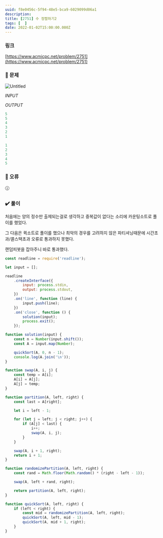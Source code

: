 ```yaml
---
uuid: f8e0456c-5f94-48e5-bca9-6029099d06a1
description: 
title: [2751] 수 정렬하기2
tags: [  ]
date: 2022-01-02T15:00:00.000Z
---
```








### 링크

[https://www.acmicpc.net/problem/2751](https://www.acmicpc.net/problem/2751)

### 📝 문제

![Untitled](https://vault-r2.dorage.io/f8e0456c-5f94-48e5-bca9-6029099d06a1/untitled.png)

*INPUT*

*OUTPUT*

```jsx
5
5
4
3
2
1
```

```jsx
1
2
3
4
5
```

### 🚨 오류

<aside>
🕧

</aside>

### ✔️ 풀이

처음에는 양의 정수만 출제되는걸로 생각하고 중복값이 없다는 소리에 카운팅소트로 풀이를 했었다.

그 다음은 퀵소트로 풀이를 했으나 최악의 경우를 고려하지 않은 파티셔닝때문에 시간초과/콜스택초과 오류로 통과하지 못했다.

랜덤피봇을 잡아주니 바로 통과했다.

```jsx
const readline = require('readline');

let input = [];

readline
    .createInterface({
        input: process.stdin,
        output: process.stdout,
    })
    .on('line', function (line) {
        input.push(line);
    })
    .on('close', function () {
        solution(input);
        process.exit();
    });

function solution(input) {
    const n = Number(input.shift());
    const A = input.map(Number);

    quickSort(A, 0, n - 1);
    console.log(A.join('\n'));
}

function swap(A, i, j) {
    const temp = A[i];
    A[i] = A[j];
    A[j] = temp;
}

function partition(A, left, right) {
    const last = A[right];

    let i = left - 1;

    for (let j = left; j < right; j++) {
        if (A[j] < last) {
            i++;
            swap(A, i, j);
        }
    }

    swap(A, i + 1, right);
    return i + 1;
}

function randomizePartition(A, left, right) {
    const rand = Math.floor(Math.random() * (right - left - 1));

    swap(A, left + rand, right);

    return partition(A, left, right);
}

function quickSort(A, left, right) {
    if (left < right) {
        const mid = randomizePartition(A, left, right);
        quickSort(A, left, mid - 1);
        quickSort(A, mid + 1, right);
    }
}
```